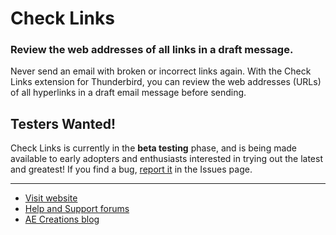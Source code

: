 # Check Links
### Review the web addresses of all links in a draft message.

Never send an email with broken or incorrect links again.  With the Check Links extension for Thunderbird, you can review the web addresses (URLs) of all hyperlinks in a draft email message before sending.


## Testers Wanted!

Check Links is currently in the **beta testing** phase, and is being made available to early adopters and enthusiasts interested in trying out the latest and greatest!  If you find a bug, [report it](https://github.com/aecreations/checklinks/issues) in the Issues page.


---

* [Visit website](https://aecreations.io/checklinks/index.php)
* [Help and Support forums](https://groups.io/g/aecreations-help)
* [AE Creations blog](https://aecreations.blogspot.com/)